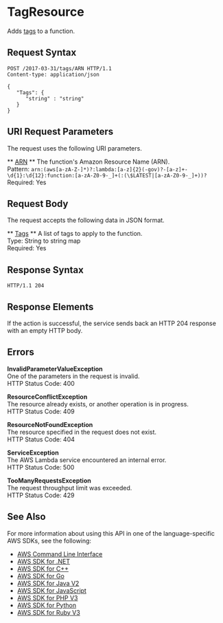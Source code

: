 # TagResource<a name="API_TagResource"></a>

Adds [tags](https://docs.aws.amazon.com/lambda/latest/dg/tagging.html) to a function\.

## Request Syntax<a name="API_TagResource_RequestSyntax"></a>

```
POST /2017-03-31/tags/ARN HTTP/1.1
Content-type: application/json

{
   "Tags": { 
      "string" : "string" 
   }
}
```

## URI Request Parameters<a name="API_TagResource_RequestParameters"></a>

The request uses the following URI parameters\.

 ** [ARN](#API_TagResource_RequestSyntax) **   <a name="SSS-TagResource-request-Resource"></a>
The function's Amazon Resource Name \(ARN\)\.  
Pattern: `arn:(aws[a-zA-Z-]*)?:lambda:[a-z]{2}(-gov)?-[a-z]+-\d{1}:\d{12}:function:[a-zA-Z0-9-_]+(:(\$LATEST|[a-zA-Z0-9-_]+))?`   
Required: Yes

## Request Body<a name="API_TagResource_RequestBody"></a>

The request accepts the following data in JSON format\.

 ** [Tags](#API_TagResource_RequestSyntax) **   <a name="SSS-TagResource-request-Tags"></a>
A list of tags to apply to the function\.  
Type: String to string map  
Required: Yes

## Response Syntax<a name="API_TagResource_ResponseSyntax"></a>

```
HTTP/1.1 204
```

## Response Elements<a name="API_TagResource_ResponseElements"></a>

If the action is successful, the service sends back an HTTP 204 response with an empty HTTP body\.

## Errors<a name="API_TagResource_Errors"></a>

 **InvalidParameterValueException**   
One of the parameters in the request is invalid\.  
HTTP Status Code: 400

 **ResourceConflictException**   
The resource already exists, or another operation is in progress\.  
HTTP Status Code: 409

 **ResourceNotFoundException**   
The resource specified in the request does not exist\.  
HTTP Status Code: 404

 **ServiceException**   
The AWS Lambda service encountered an internal error\.  
HTTP Status Code: 500

 **TooManyRequestsException**   
The request throughput limit was exceeded\.  
HTTP Status Code: 429

## See Also<a name="API_TagResource_SeeAlso"></a>

For more information about using this API in one of the language\-specific AWS SDKs, see the following:
+  [AWS Command Line Interface](https://docs.aws.amazon.com/goto/aws-cli/lambda-2015-03-31/TagResource) 
+  [AWS SDK for \.NET](https://docs.aws.amazon.com/goto/DotNetSDKV3/lambda-2015-03-31/TagResource) 
+  [AWS SDK for C\+\+](https://docs.aws.amazon.com/goto/SdkForCpp/lambda-2015-03-31/TagResource) 
+  [AWS SDK for Go](https://docs.aws.amazon.com/goto/SdkForGoV1/lambda-2015-03-31/TagResource) 
+  [AWS SDK for Java V2](https://docs.aws.amazon.com/goto/SdkForJavaV2/lambda-2015-03-31/TagResource) 
+  [AWS SDK for JavaScript](https://docs.aws.amazon.com/goto/AWSJavaScriptSDK/lambda-2015-03-31/TagResource) 
+  [AWS SDK for PHP V3](https://docs.aws.amazon.com/goto/SdkForPHPV3/lambda-2015-03-31/TagResource) 
+  [AWS SDK for Python](https://docs.aws.amazon.com/goto/boto3/lambda-2015-03-31/TagResource) 
+  [AWS SDK for Ruby V3](https://docs.aws.amazon.com/goto/SdkForRubyV3/lambda-2015-03-31/TagResource) 